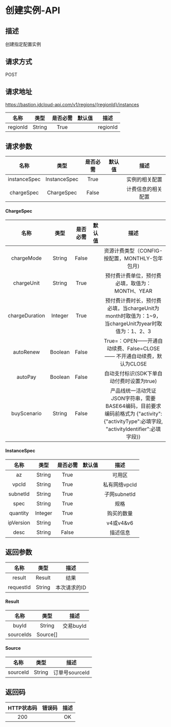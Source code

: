 # 创建实例-API

## 描述

创建指定配置实例

## 请求方式

POST

## 请求地址

https://bastion.jdcloud-api.com/v1/regions/{regionId}/instances

| 名称 | 类型 | 是否必需 | 默认值 | 描述 | 
| :--------: | :--------:| :--------: | :--------:| :--------: |
| regionId  | String | True  |    |  regionId  |

## 请求参数

| 名称 | 类型 | 是否必需 | 默认值 | 描述 | 
| :--------: | :--------:| :--------: | :--------:| :--------: |
| instanceSpec  | InstanceSpec | True  |    |  实例的相关配置  |
| chargeSpec  | ChargeSpec | False  |    |  计费信息的相关配置  |

#### ChargeSpec

| 名称 | 类型 | 是否必需 | 默认值 | 描述 | 
| :--------: | :--------:| :--------: | :--------:| :--------: |
| chargeMode  | String | False  |    |  资源计费类型（CONFIG-按配置，MONTHLY-包年包月)  |
| chargeUnit  | String | True  |    |  预付费计费单位，预付费必填，取值为：MONTH、YEAR  |
| chargeDuration  | Integer | True  |    |  预付费计费时长，预付费必填，当chargeUnit为month时取值为：1~9，当chargeUnit为year时取值为：1、2、3  |
| autoRenew  | Boolean	 | False  |    |  True=：OPEN——开通自动续费、False=CLOSE—— 不开通自动续费，默认为CLOSE  |
| autoPay  | Boolean | False  |    |  自动支付标识(SDK下单自动付费时设置为true)  |
| buyScenario  | String | False  |    |  产品线统一活动凭证JSON字符串，需要BASE64编码，目前要求编码前格式为 {"activity":{"activityType":必填字段, "activityIdentifier":必填字段}}  |

#### InstanceSpec

| 名称 | 类型 | 是否必需 | 默认值 | 描述 | 
| :--------: | :--------:| :--------: | :--------:| :--------: |
| az  | String | True  |    |  可用区  |
| vpcId  | String | True  |    |  私有网络vpcId  |
| subnetId  | String | True  |    |  子网subnetId  |
| spec  | String	 | True  |    |  规格  |
| quantity  | Integer | True  |    |  购买的数量  |
| ipVersion  | String | True  |    |  v4或v4&v6  |
| desc  | String | False  |    |  描述信息  |

## 返回参数

| 名称 | 类型 | 描述 | 
| :--------: | :--------:| :--------: |
| result  | Result | 结果  |
| requestId  | String	 | 本次请求的ID  |

#### Result

| 名称 | 类型 | 描述 | 
| :--------: | :--------:| :--------: |
| buyId  | String | 交易buyId  |
| sourceIds  | Source[]	 |   |

#### Source

| 名称 | 类型 | 描述 | 
| :--------: | :--------:| :--------: |
| sourceId  | String | 订单号sourceId  |

## 返回码

| HTTP状态码 | 错误码 | 描述 | 
| :--------: | :--------:| :--------: |
| 200  |  | OK  |









